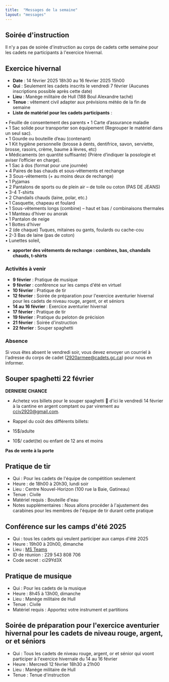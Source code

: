 ```yaml
---
title:  "Messages de la semaine"
layout: "messages"
---
```


## Soirée d'instruction
Il n'y a pas de soirée d'instruction au corps de cadets cette semaine pour les cadets ne participants à l'exercice hivernal.

## Exercice hivernal 
- **Date** : 14 février 2025 18h30 au 16 février 2025 15h00 
- **Qui** : Seulement les cadets inscrits le vendredi 7 février (Aucunes inscriptions possible après cette date)
- **Lieu** : Manège militaire de Hull (188 Boul Alexandre taché)
- **Tenue** : vêtement civil adapter aux prévisions météo de la fin de semaine
- **Liste de matériel pour les cadets participants** :

•	Feuille de consentement des parents 
•	1 Carte d’assurance maladie  
•	1 Sac solide pour transporter son équipement (Regrouper le matériel dans un seul sac).  
•	1 Gourde ou bouteille d’eau (contenant)  
•	1 Kit hygiène personnelle (brosse à dents, dentifrice, savon, serviette, brosse, rasoirs, crème, baume à lèvres, etc)  
•	Médicaments (en quantité suffisante)   (Prière d’indiquer la posologie et aviser l’officier en charge).  
•	1 Sac à dos (format pour une journée)  
•	4 Paires de bas chauds et sous-vêtements et rechange  
•	3 Sous-vêtements (+ au moins deux de rechange)  
•	1 Pyjamas  
•	2 Pantalons de sports ou de plein air – de toile ou coton  (PAS DE JEANS)  
•	3-4 T-shirts   
•	2 Chandails chauds (laine, polar, etc.)  
•	1 Casquette, chapeau et foulard  
•	1 Sous-vêtements longs (combine) – haut et bas / combinaisons thermales  
•	1 Manteau d’hiver ou anorak  
•	1 Pantalon de neige  
•	1 Bottes d’hiver  
•	2  (de chaque)    Tuques, mitaines ou gants, foulards ou cache-cou   
•	2-3 Bas de laine (pas de coton)  
•	Lunettes soleil, 
- **apporter des vêtements de rechange : combines, bas, chandails chauds, t-shirts**
  



### Activités à venir
 
- **9 février** : Pratique de musique
- **9 février** : conférence sur les camps d'été en virtuel
- **10 février** : Pratique de tir
- **12 février** : Soirée de préparation pour l'exercice aventurier hivernal pour les cadets de niveau rouge, argent, or et séniors 
- **14 au 16 février** : Exercice aventurier hivernal
- **17 février** : Pratique de tir
- **19 février** : Pratique du peloton de précision
- **21 février** : Soirée d'instruction
- **22 février** : Souper spaghetti


### Absence

Si vous êtes absent le vendredi soir, vous devez envoyer un courriel à l'adresse du corps de cadet (<2920armee@cadets.gc.ca>) pour nous en informer.


## Souper spaghetti 22 février
 **DERNIERE CHANCE**
 
- Achetez vos billets pour le souper spaghetti 🍝  d'ici le vendredi 14 février à la cantine en argent comptant ou par virement au <cciv2920@gmail.com>. 

- Rappel du coût des différents billets:
-   15$/adulte
-   10$/ cadet(te) ou enfant de 12 ans et moins

**Pas de vente à la porte**


  
## Pratique de tir 

- Qui :  Pour les cadets de l'équipe de compétition seulement
- Heure : de 18h00 à 20h30, lundi soir
- Lieu : Centre Nouvel-Horizon (100 rue la Baie, Gatineau) 
- Tenue : Civile
- Matériel requis : Bouteille d'eau
- Notes supplémentaires : Nous allons procéder à l'ajustement des carabines pour les membres de l'équipe de tir durant cette pratique

## Conférence sur les camps d'été 2025
- Qui : tous les cadets qui veulent participer aux camps d'été 2025
- Heure : 19h00 à 20h00, dimanche
- Lieu :  [MS Teams](https://teams.microsoft.com/l/meetup-join/19%3ameeting_YTBlOTFjMTItOTljZS00ZjFhLWI1ZmMtMmI0OTM5OGQ3N2Iw%40thread.v2/0?context=%7b%22Tid%22%3a%22ab126afb-e60c-4e2f-b6cf-c7350c76dc84%22%2c%22Oid%22%3a%22235f3956-46df-444e-b59e-8b900c01fc8b%22%7d)
- ID de réunion : 229 543 808 706
- Code secret : ci29Yd3X

## Pratique de musique 

- Qui :  Pour les cadets de la musique
- Heure : 8h45 à 13h00, dimanche
- Lieu : Manège militaire de Hull
- Tenue : Civile 
- Matériel requis : Apportez votre instrument  et partitions

## Soirée de préparation pour l'exercice aventurier hivernal pour les cadets de niveau rouge, argent, or et séniors 

- Qui : Tous les cadets de niveau rouge, argent, or et sénior qui voont participer à l'exercice hivernale du 14 au 16 février
- Heure : Mercredi 12 février 18h30 a 21h00
- Lieu : Manège militaire de Hull
- Tenue : Tenue d'instruction




